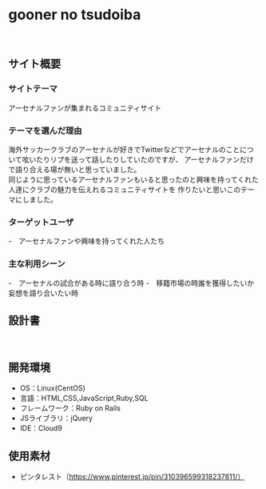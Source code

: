 # gooner no tsudoiba
​
## サイト概要
### サイトテーマ
アーセナルファンが集まれるコミュニティサイト
​
### テーマを選んだ理由
海外サッカークラブのアーセナルが好きでTwitterなどでアーセナルのことについて呟いたりリプを送って話したりしていたのですが、
アーセナルファンだけで語り合える場が無いと思っていました。<br>
同じように思っているアーセナルファンもいると思ったのと興味を持ってくれた人達にクラブの魅力を伝えれるコミュニティサイトを
作りたいと思いこのテーマにしました。
​
### ターゲットユーザ
-　アーセナルファンや興味を持ってくれた人たち
​
### 主な利用シーン
-　アーセナルの試合がある時に語り合う時
-　移籍市場の時誰を獲得したいか妄想を語り合いたい時
​
## 設計書

​
## 開発環境
- OS：Linux(CentOS)
- 言語：HTML,CSS,JavaScript,Ruby,SQL
- フレームワーク：Ruby on Rails
- JSライブラリ：jQuery
- IDE：Cloud9
​
## 使用素材
- ピンタレスト（https://www.pinterest.jp/pin/310396599318237811/）
